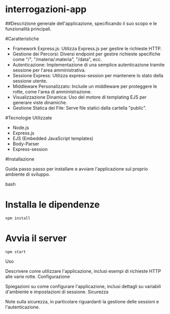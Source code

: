 # interrogazioni-app

##Descrizione generale dell'applicazione, specificando il suo scopo e le funzionalità principali.

#Caratteristiche

 * Framework Express.js: Utilizza Express.js per gestire le richieste HTTP.
 * Gestione dei Percorsi: Diversi endpoint per gestire richieste specifiche come "/", "/materia/:materia", "/data", ecc.
 * Autenticazione: Implementazione di una semplice autenticazione tramite sessione per l'area amministrativa.
 * Sessione Express: Utilizza express-session per mantenere lo stato della sessione utente.
 * Middleware Personalizzato: Include un middleware per proteggere le rotte, come l'area di amministrazione.
 * Visualizzazione Dinamica: Uso del motore di templating EJS per generare viste dinamiche.
 * Gestione Statica dei File: Serve file statici dalla cartella "public".

#Tecnologie Utilizzate

 * Node.js
 * Express.js
 * EJS (Embedded JavaScript templates)
 * Body-Parser
 * Express-session

#Installazione

Guida passo passo per installare e avviare l'applicazione sul proprio ambiente di sviluppo.

bash

# Installa le dipendenze
    npm install

# Avvia il server
    npm start

Uso

Descrivere come utilizzare l'applicazione, inclusi esempi di richieste HTTP alle varie rotte.
Configurazione

Spiegazioni su come configurare l'applicazione, inclusi dettagli su variabili d'ambiente e impostazioni di sessione.
Sicurezza

Note sulla sicurezza, in particolare riguardanti la gestione delle sessioni e l'autenticazione.
